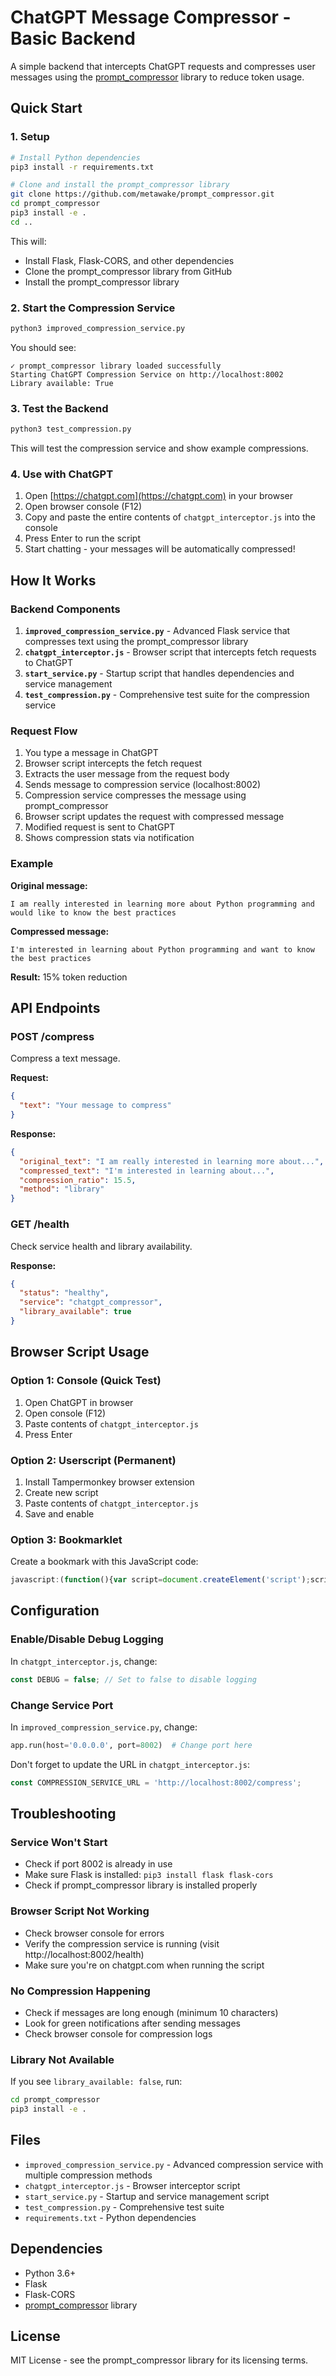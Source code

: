 # ChatGPT Message Compressor - Basic Backend

A simple backend that intercepts ChatGPT requests and compresses user messages using the [prompt_compressor](https://github.com/metawake/prompt_compressor) library to reduce token usage.

## Quick Start

### 1. Setup

```bash
# Install Python dependencies
pip3 install -r requirements.txt

# Clone and install the prompt_compressor library
git clone https://github.com/metawake/prompt_compressor.git
cd prompt_compressor
pip3 install -e .
cd ..
```

This will:
- Install Flask, Flask-CORS, and other dependencies
- Clone the prompt_compressor library from GitHub
- Install the prompt_compressor library

### 2. Start the Compression Service

```bash
python3 improved_compression_service.py
```

You should see:
```
✓ prompt_compressor library loaded successfully
Starting ChatGPT Compression Service on http://localhost:8002
Library available: True
```

### 3. Test the Backend

```bash
python3 test_compression.py
```

This will test the compression service and show example compressions.

### 4. Use with ChatGPT

1. Open [https://chatgpt.com](https://chatgpt.com) in your browser
2. Open browser console (F12)
3. Copy and paste the entire contents of `chatgpt_interceptor.js` into the console
4. Press Enter to run the script
5. Start chatting - your messages will be automatically compressed!

## How It Works

### Backend Components

1. **`improved_compression_service.py`** - Advanced Flask service that compresses text using the prompt_compressor library
2. **`chatgpt_interceptor.js`** - Browser script that intercepts fetch requests to ChatGPT
3. **`start_service.py`** - Startup script that handles dependencies and service management
4. **`test_compression.py`** - Comprehensive test suite for the compression service

### Request Flow

1. You type a message in ChatGPT
2. Browser script intercepts the fetch request
3. Extracts the user message from the request body
4. Sends message to compression service (localhost:8002)
5. Compression service compresses the message using prompt_compressor
6. Browser script updates the request with compressed message
7. Modified request is sent to ChatGPT
8. Shows compression stats via notification

### Example

**Original message:**
```
I am really interested in learning more about Python programming and would like to know the best practices
```

**Compressed message:**
```
I'm interested in learning about Python programming and want to know the best practices
```

**Result:** 15% token reduction

## API Endpoints

### POST /compress
Compress a text message.

**Request:**
```json
{
  "text": "Your message to compress"
}
```

**Response:**
```json
{
  "original_text": "I am really interested in learning more about...",
  "compressed_text": "I'm interested in learning about...",
  "compression_ratio": 15.5,
  "method": "library"
}
```

### GET /health
Check service health and library availability.

**Response:**
```json
{
  "status": "healthy",
  "service": "chatgpt_compressor", 
  "library_available": true
}
```

## Browser Script Usage

### Option 1: Console (Quick Test)
1. Open ChatGPT in browser
2. Open console (F12)
3. Paste contents of `chatgpt_interceptor.js`
4. Press Enter

### Option 2: Userscript (Permanent)
1. Install Tampermonkey browser extension
2. Create new script
3. Paste contents of `chatgpt_interceptor.js`
4. Save and enable

### Option 3: Bookmarklet
Create a bookmark with this JavaScript code:
```javascript
javascript:(function(){var script=document.createElement('script');script.src='data:text/javascript,'+encodeURIComponent('/* paste chatgpt_interceptor.js content here */');document.head.appendChild(script);})();
```

## Configuration

### Enable/Disable Debug Logging
In `chatgpt_interceptor.js`, change:
```javascript
const DEBUG = false; // Set to false to disable logging
```

### Change Service Port
In `improved_compression_service.py`, change:
```python
app.run(host='0.0.0.0', port=8002)  # Change port here
```

Don't forget to update the URL in `chatgpt_interceptor.js`:
```javascript
const COMPRESSION_SERVICE_URL = 'http://localhost:8002/compress';
```

## Troubleshooting

### Service Won't Start
- Check if port 8002 is already in use
- Make sure Flask is installed: `pip3 install flask flask-cors`
- Check if prompt_compressor library is installed properly

### Browser Script Not Working
- Check browser console for errors
- Verify the compression service is running (visit http://localhost:8002/health)
- Make sure you're on chatgpt.com when running the script

### No Compression Happening
- Check if messages are long enough (minimum 10 characters)
- Look for green notifications after sending messages
- Check browser console for compression logs

### Library Not Available
If you see `library_available: false`, run:
```bash
cd prompt_compressor
pip3 install -e .
```

## Files

- `improved_compression_service.py` - Advanced compression service with multiple compression methods
- `chatgpt_interceptor.js` - Browser interceptor script  
- `start_service.py` - Startup and service management script
- `test_compression.py` - Comprehensive test suite
- `requirements.txt` - Python dependencies

## Dependencies

- Python 3.6+
- Flask
- Flask-CORS
- [prompt_compressor](https://github.com/metawake/prompt_compressor) library

## License

MIT License - see the prompt_compressor library for its licensing terms.